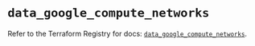 # `data_google_compute_networks`

Refer to the Terraform Registry for docs: [`data_google_compute_networks`](https://registry.terraform.io/providers/hashicorp/google/5.43.0/docs/data-sources/compute_networks).
